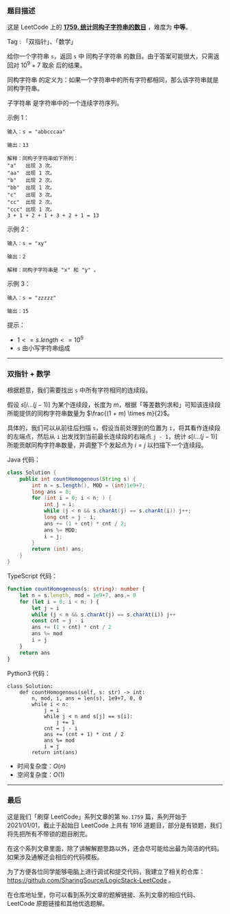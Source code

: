 ### 题目描述

这是 LeetCode 上的 **[1759. 统计同构子字符串的数目](https://acoier.com/2022/12/26/1759.%20%E7%BB%9F%E8%AE%A1%E5%90%8C%E6%9E%84%E5%AD%90%E5%AD%97%E7%AC%A6%E4%B8%B2%E7%9A%84%E6%95%B0%E7%9B%AE%EF%BC%88%E4%B8%AD%E7%AD%89%EF%BC%89/)** ，难度为 **中等**。

Tag : 「双指针」、「数学」



给你一个字符串 `s`，返回 `s` 中 同构子字符串 的数目。由于答案可能很大，只需返回对 $10^9 + 7$ 取余 后的结果。

同构字符串 的定义为：如果一个字符串中的所有字符都相同，那么该字符串就是同构字符串。

子字符串 是字符串中的一个连续字符序列。

示例 1：
```
输入：s = "abbcccaa"

输出：13

解释：同构子字符串如下所列：
"a"   出现 3 次。
"aa"  出现 1 次。
"b"   出现 2 次。
"bb"  出现 1 次。
"c"   出现 3 次。
"cc"  出现 2 次。
"ccc" 出现 1 次。
3 + 1 + 2 + 1 + 3 + 2 + 1 = 13
```
示例 2：
```
输入：s = "xy"

输出：2

解释：同构子字符串是 "x" 和 "y" 。
```
示例 3：
```
输入：s = "zzzzz"

输出：15
```

提示：
* $1 <= s.length <= 10^5$
* `s` 由小写字符串组成


---

### 双指针 + 数学

根据题意，我们需要找出 `s` 中所有字符相同的连续段。

假设 $s[i...(j - 1)]$ 为某个连续段，长度为 $m$，根据「等差数列求和」可知该连续段所能提供的同构字符串数量为 $\frac{(1 + m) \times m}{2}$。

具体的，我们可以从前往后扫描 `s`，假设当前处理到的位置为 `i`，将其看作连续段的左端点，然后从 `i` 出发找到当前最长连续段的右端点 `j - 1`，统计 $s[i...(j - 1)]$ 所能贡献同构字符串数量，并调整下个发起点为 $i = j$ 以扫描下一个连续段。

Java 代码：
```Java
class Solution {
    public int countHomogenous(String s) {
        int n = s.length(), MOD = (int)1e9+7;
        long ans = 0;
        for (int i = 0; i < n; ) {
            int j = i;
            while (j < n && s.charAt(j) == s.charAt(i)) j++;
            long cnt = j - i;
            ans += (1 + cnt) * cnt / 2;
            ans %= MOD;
            i = j;
        }
        return (int) ans;
    }
}
```
TypeScript 代码：
```TypeScript
function countHomogenous(s: string): number {
    let n = s.length, mod = 1e9+7, ans = 0
    for (let i = 0; i < n; ) {
        let j = i
        while (j < n && s.charAt(j) == s.charAt(i)) j++
        const cnt = j - i
        ans += (1 + cnt) * cnt / 2
        ans %= mod
        i = j
    }
    return ans
}
```
Python3 代码：
```Python3
class Solution:
    def countHomogenous(self, s: str) -> int:
        n, mod, i, ans = len(s), 1e9+7, 0, 0
        while i < n:
            j = i
            while j < n and s[j] == s[i]:
                j += 1
            cnt = j - i
            ans += (cnt + 1) * cnt / 2
            ans %= mod
            i = j
        return int(ans)
```
* 时间复杂度：$O(n)$
* 空间复杂度：$O(1)$

---

### 最后

这是我们「刷穿 LeetCode」系列文章的第 `No.1759` 篇，系列开始于 2021/01/01，截止于起始日 LeetCode 上共有 1916 道题目，部分是有锁题，我们将先把所有不带锁的题目刷完。

在这个系列文章里面，除了讲解解题思路以外，还会尽可能给出最为简洁的代码。如果涉及通解还会相应的代码模板。

为了方便各位同学能够电脑上进行调试和提交代码，我建立了相关的仓库：https://github.com/SharingSource/LogicStack-LeetCode 。

在仓库地址里，你可以看到系列文章的题解链接、系列文章的相应代码、LeetCode 原题链接和其他优选题解。

